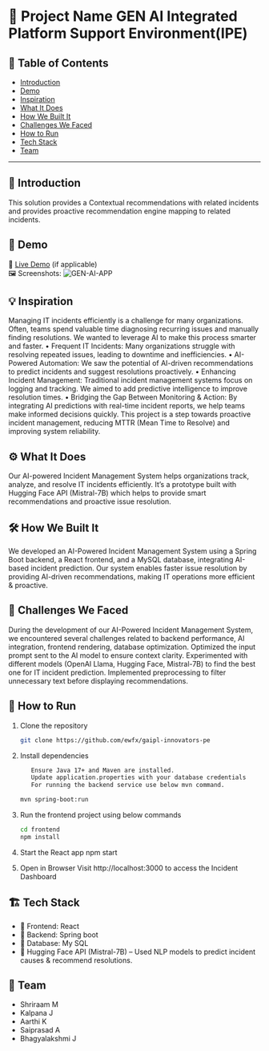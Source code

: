 # 🚀 Project Name GEN AI Integrated Platform Support Environment(IPE)

## 📌 Table of Contents
- [Introduction](#introduction)
- [Demo](#demo)
- [Inspiration](#inspiration)
- [What It Does](#what-it-does)
- [How We Built It](#how-we-built-it)
- [Challenges We Faced](#challenges-we-faced)
- [How to Run](#how-to-run)
- [Tech Stack](#tech-stack)
- [Team](#team)

---

## 🎯 Introduction
This solution provides a Contextual recommendations with related incidents and provides proactive recommendation engine mapping to related incidents.

## 🎥 Demo
🔗 [Live Demo](#) (if applicable)   
🖼️ Screenshots:
![GEN-AI-APP](https://github.com/user-attachments/assets/d0db18bb-fea2-4428-8b41-400c892ec07b)


## 💡 Inspiration
Managing IT incidents efficiently is a challenge for many organizations. Often, teams spend valuable time diagnosing recurring issues and manually finding resolutions. We wanted to leverage AI to make this process smarter and faster.
•	Frequent IT Incidents: Many organizations struggle with resolving repeated issues, leading to downtime and inefficiencies.
•	AI-Powered Automation: We saw the potential of AI-driven recommendations to predict incidents and suggest resolutions proactively.
•	Enhancing Incident Management: Traditional incident management systems focus on logging and tracking. We aimed to add predictive intelligence to improve resolution times.
•	Bridging the Gap Between Monitoring & Action: By integrating AI predictions with real-time incident reports, we help teams make informed decisions quickly.
This project is a step towards proactive incident management, reducing MTTR (Mean Time to Resolve) and improving system reliability.

## ⚙️ What It Does
Our AI-powered Incident Management System helps organizations track, analyze, and resolve IT incidents efficiently. It’s a prototype built with Hugging Face API (Mistral-7B) which helps to provide smart recommendations and proactive issue resolution.

## 🛠️ How We Built It
We developed an AI-Powered Incident Management System using a Spring Boot backend, a React frontend, and a MySQL database, integrating AI-based incident prediction.
Our system enables faster issue resolution by providing AI-driven recommendations, making IT operations more efficient & proactive.

## 🚧 Challenges We Faced
During the development of our AI-Powered Incident Management System, we encountered several challenges related to backend performance, AI integration, frontend rendering, database optimization. 
Optimized the input prompt sent to the AI model to ensure context clarity. Experimented with different models (OpenAI Llama, Hugging Face, Mistral-7B) to find the best one for IT incident prediction. Implemented preprocessing to filter unnecessary text before displaying recommendations.

## 🏃 How to Run
1. Clone the repository  
   ```sh
   git clone https://github.com/ewfx/gaipl-innovators-pe
   ```
2. Install dependencies  
   ```sh
      Ensure Java 17+ and Maven are installed.
      Update application.properties with your database credentials
      For running the backend service use below mvn command.

   mvn spring-boot:run
   ```
3. Run the frontend project using below commands  
   ```sh
   cd frontend
   npm install 
   ```
   
4. Start the React app
   npm start

5. Open in Browser
   Visit http://localhost:3000 to access the Incident Dashboard

## 🏗️ Tech Stack
- 🔹 Frontend: React 
- 🔹 Backend: Spring boot
- 🔹 Database: My SQL
- 🔹 Hugging Face API (Mistral-7B) – Used NLP models to predict incident causes & recommend resolutions.

## 👥 Team
- Shriraam M
- Kalpana J
- Aarthi K
- Saiprasad A
- Bhagyalakshmi J
